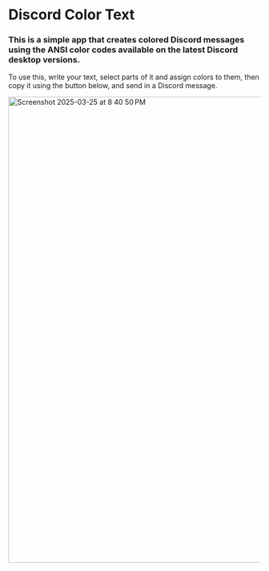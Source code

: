 # Discord Color Text

### This is a simple app that creates colored Discord messages using the ANSI color codes available on the latest Discord desktop versions.

To use this, write your text, select parts of it and assign colors to them, then copy it using the button below, and send in a Discord message.


<img width="931" alt="Screenshot 2025-03-25 at 8 40 50 PM" src="https://github.com/user-attachments/assets/c9c57c06-8266-4220-ab8c-4709b9e96551" />
